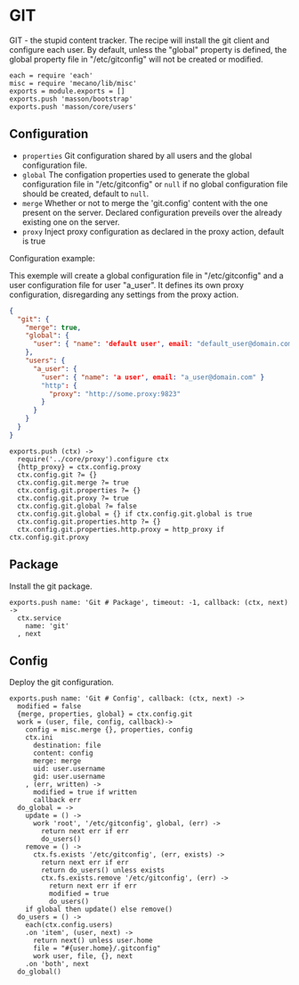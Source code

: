 
# GIT

GIT - the stupid content tracker. The recipe will install 
the git client and configure each user. By default, unless
the "global" property is defined, the global property file
in "/etc/gitconfig" will not be created or modified.

    each = require 'each'
    misc = require 'mecano/lib/misc'
    exports = module.exports = []
    exports.push 'masson/bootstrap'
    exports.push 'masson/core/users'

Configuration
-------------

*   `properties`
    Git configuration shared by all users and the global 
    configuration file.
*   `global`
    The configation properties used to generate 
    the global configuration file in "/etc/gitconfig" or `null`
    if no global configuration file should be created, default
    to `null`.
*   `merge`
    Whether or not to merge the 'git.config' content 
    with the one present on the server. Declared 
    configuration preveils over the already existing 
    one on the server.
*   `proxy`
    Inject proxy configuration as declared in the 
    proxy action, default is true

Configuration example:

This exemple will create a global configuration file 
in "/etc/gitconfig" and a user configuration file for 
user "a_user". It defines its own proxy configuration, disregarding
any settings from the proxy action.

```json
{
  "git": {
    "merge": true,
    "global": {
      "user": { "name": 'default user', email: "default_user@domain.com" }
    },
    "users": {
      "a_user": {
        "user": { "name": 'a user', email: "a_user@domain.com" }
        "http": {
          "proxy": "http://some.proxy:9823"
        }
      }
    }
  }
}
```

    exports.push (ctx) ->
      require('../core/proxy').configure ctx
      {http_proxy} = ctx.config.proxy
      ctx.config.git ?= {}
      ctx.config.git.merge ?= true
      ctx.config.git.properties ?= {}
      ctx.config.git.proxy ?= true
      ctx.config.git.global ?= false
      ctx.config.git.global = {} if ctx.config.git.global is true
      ctx.config.git.properties.http ?= {}
      ctx.config.git.properties.http.proxy = http_proxy if ctx.config.git.proxy

## Package

Install the git package.

    exports.push name: 'Git # Package', timeout: -1, callback: (ctx, next) ->
      ctx.service
        name: 'git'
      , next

## Config

Deploy the git configuration.

    exports.push name: 'Git # Config', callback: (ctx, next) ->
      modified = false
      {merge, properties, global} = ctx.config.git
      work = (user, file, config, callback)->
        config = misc.merge {}, properties, config
        ctx.ini
          destination: file
          content: config
          merge: merge
          uid: user.username
          gid: user.username
        , (err, written) ->
          modified = true if written
          callback err
      do_global = ->
        update = () ->
          work 'root', '/etc/gitconfig', global, (err) ->
            return next err if err
            do_users()
        remove = () ->
          ctx.fs.exists '/etc/gitconfig', (err, exists) ->
            return next err if err
            return do_users() unless exists
            ctx.fs.exists.remove '/etc/gitconfig', (err) ->
              return next err if err
              modified = true
              do_users()
        if global then update() else remove()
      do_users = () ->
        each(ctx.config.users)
        .on 'item', (user, next) ->
          return next() unless user.home
          file = "#{user.home}/.gitconfig"
          work user, file, {}, next
        .on 'both', next
      do_global()

